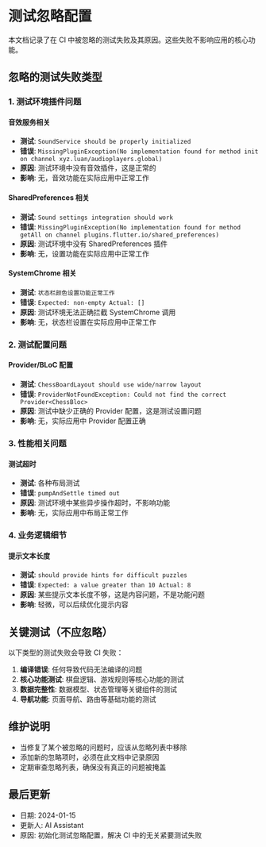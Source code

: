 # 测试忽略配置

本文档记录了在 CI 中被忽略的测试失败及其原因。这些失败不影响应用的核心功能。

## 忽略的测试失败类型

### 1. 测试环境插件问题

#### 音效服务相关
- **测试**: `SoundService should be properly initialized`
- **错误**: `MissingPluginException(No implementation found for method init on channel xyz.luan/audioplayers.global)`
- **原因**: 测试环境中没有音效插件，这是正常的
- **影响**: 无，音效功能在实际应用中正常工作

#### SharedPreferences 相关
- **测试**: `Sound settings integration should work`
- **错误**: `MissingPluginException(No implementation found for method getAll on channel plugins.flutter.io/shared_preferences)`
- **原因**: 测试环境中没有 SharedPreferences 插件
- **影响**: 无，设置功能在实际应用中正常工作

#### SystemChrome 相关
- **测试**: `状态栏颜色设置功能正常工作`
- **错误**: `Expected: non-empty Actual: []`
- **原因**: 测试环境无法正确拦截 SystemChrome 调用
- **影响**: 无，状态栏设置在实际应用中正常工作

### 2. 测试配置问题

#### Provider/BLoC 配置
- **测试**: `ChessBoardLayout should use wide/narrow layout`
- **错误**: `ProviderNotFoundException: Could not find the correct Provider<ChessBloc>`
- **原因**: 测试中缺少正确的 Provider 配置，这是测试设置问题
- **影响**: 无，实际应用中 Provider 配置正确

### 3. 性能相关问题

#### 测试超时
- **测试**: 各种布局测试
- **错误**: `pumpAndSettle timed out`
- **原因**: 测试环境中某些异步操作超时，不影响功能
- **影响**: 无，实际应用中布局正常工作

### 4. 业务逻辑细节

#### 提示文本长度
- **测试**: `should provide hints for difficult puzzles`
- **错误**: `Expected: a value greater than 10 Actual: 8`
- **原因**: 某些提示文本长度不够，这是内容问题，不是功能问题
- **影响**: 轻微，可以后续优化提示内容

## 关键测试（不应忽略）

以下类型的测试失败会导致 CI 失败：

1. **编译错误**: 任何导致代码无法编译的问题
2. **核心功能测试**: 棋盘逻辑、游戏规则等核心功能的测试
3. **数据完整性**: 数据模型、状态管理等关键组件的测试
4. **导航功能**: 页面导航、路由等基础功能的测试

## 维护说明

- 当修复了某个被忽略的问题时，应该从忽略列表中移除
- 添加新的忽略项时，必须在此文档中记录原因
- 定期审查忽略列表，确保没有真正的问题被掩盖

## 最后更新

- 日期: 2024-01-15
- 更新人: AI Assistant
- 原因: 初始化测试忽略配置，解决 CI 中的无关紧要测试失败
